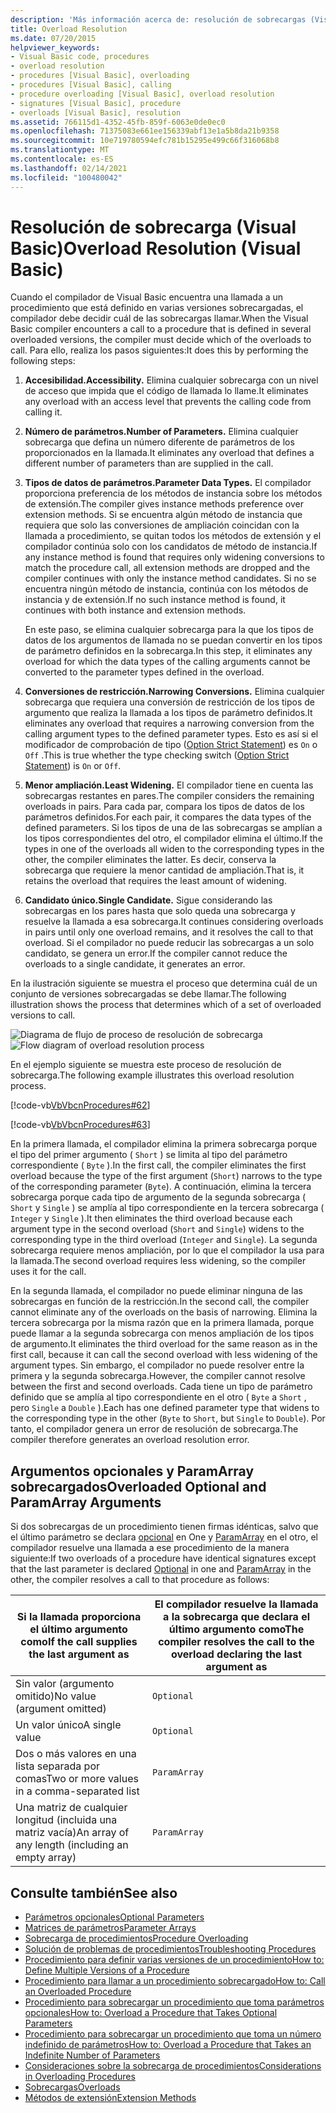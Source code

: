 ```yaml
---
description: 'Más información acerca de: resolución de sobrecargas (Visual Basic)'
title: Overload Resolution
ms.date: 07/20/2015
helpviewer_keywords:
- Visual Basic code, procedures
- overload resolution
- procedures [Visual Basic], overloading
- procedures [Visual Basic], calling
- procedure overloading [Visual Basic], overload resolution
- signatures [Visual Basic], procedure
- overloads [Visual Basic], resolution
ms.assetid: 766115d1-4352-45fb-859f-6063e0de0ec0
ms.openlocfilehash: 71375083e661ee156339abf13e1a5b8da21b9358
ms.sourcegitcommit: 10e719780594efc781b15295e499c66f316068b8
ms.translationtype: MT
ms.contentlocale: es-ES
ms.lasthandoff: 02/14/2021
ms.locfileid: "100480042"
---
```

# <a name="overload-resolution-visual-basic"></a><span data-ttu-id="2cbdc-103">Resolución de sobrecarga (Visual Basic)</span><span class="sxs-lookup"><span data-stu-id="2cbdc-103">Overload Resolution (Visual Basic)</span></span>

<span data-ttu-id="2cbdc-104">Cuando el compilador de Visual Basic encuentra una llamada a un procedimiento que está definido en varias versiones sobrecargadas, el compilador debe decidir cuál de las sobrecargas llamar.</span><span class="sxs-lookup"><span data-stu-id="2cbdc-104">When the Visual Basic compiler encounters a call to a procedure that is defined in several overloaded versions, the compiler must decide which of the overloads to call.</span></span> <span data-ttu-id="2cbdc-105">Para ello, realiza los pasos siguientes:</span><span class="sxs-lookup"><span data-stu-id="2cbdc-105">It does this by performing the following steps:</span></span>  
  
1. <span data-ttu-id="2cbdc-106">**Accesibilidad.**</span><span class="sxs-lookup"><span data-stu-id="2cbdc-106">**Accessibility.**</span></span> <span data-ttu-id="2cbdc-107">Elimina cualquier sobrecarga con un nivel de acceso que impida que el código de llamada lo llame.</span><span class="sxs-lookup"><span data-stu-id="2cbdc-107">It eliminates any overload with an access level that prevents the calling code from calling it.</span></span>  
  
2. <span data-ttu-id="2cbdc-108">**Número de parámetros.**</span><span class="sxs-lookup"><span data-stu-id="2cbdc-108">**Number of Parameters.**</span></span> <span data-ttu-id="2cbdc-109">Elimina cualquier sobrecarga que defina un número diferente de parámetros de los proporcionados en la llamada.</span><span class="sxs-lookup"><span data-stu-id="2cbdc-109">It eliminates any overload that defines a different number of parameters than are supplied in the call.</span></span>  
  
3. <span data-ttu-id="2cbdc-110">**Tipos de datos de parámetros.**</span><span class="sxs-lookup"><span data-stu-id="2cbdc-110">**Parameter Data Types.**</span></span> <span data-ttu-id="2cbdc-111">El compilador proporciona preferencia de los métodos de instancia sobre los métodos de extensión.</span><span class="sxs-lookup"><span data-stu-id="2cbdc-111">The compiler gives instance methods preference over extension methods.</span></span> <span data-ttu-id="2cbdc-112">Si se encuentra algún método de instancia que requiera que solo las conversiones de ampliación coincidan con la llamada a procedimiento, se quitan todos los métodos de extensión y el compilador continúa solo con los candidatos de método de instancia.</span><span class="sxs-lookup"><span data-stu-id="2cbdc-112">If any instance method is found that requires only widening conversions to match the procedure call, all extension methods are dropped and the compiler continues with only the instance method candidates.</span></span> <span data-ttu-id="2cbdc-113">Si no se encuentra ningún método de instancia, continúa con los métodos de instancia y de extensión.</span><span class="sxs-lookup"><span data-stu-id="2cbdc-113">If no such instance method is found, it continues with both instance and extension methods.</span></span>  
  
     <span data-ttu-id="2cbdc-114">En este paso, se elimina cualquier sobrecarga para la que los tipos de datos de los argumentos de llamada no se puedan convertir en los tipos de parámetro definidos en la sobrecarga.</span><span class="sxs-lookup"><span data-stu-id="2cbdc-114">In this step, it eliminates any overload for which the data types of the calling arguments cannot be converted to the parameter types defined in the overload.</span></span>  
  
4. <span data-ttu-id="2cbdc-115">**Conversiones de restricción.**</span><span class="sxs-lookup"><span data-stu-id="2cbdc-115">**Narrowing Conversions.**</span></span> <span data-ttu-id="2cbdc-116">Elimina cualquier sobrecarga que requiera una conversión de restricción de los tipos de argumento que realiza la llamada a los tipos de parámetro definidos.</span><span class="sxs-lookup"><span data-stu-id="2cbdc-116">It eliminates any overload that requires a narrowing conversion from the calling argument types to the defined parameter types.</span></span> <span data-ttu-id="2cbdc-117">Esto es así si el modificador de comprobación de tipo ([Option Strict Statement](../../../language-reference/statements/option-strict-statement.md)) es `On` o `Off` .</span><span class="sxs-lookup"><span data-stu-id="2cbdc-117">This is true whether the type checking switch ([Option Strict Statement](../../../language-reference/statements/option-strict-statement.md)) is `On` or `Off`.</span></span>  
  
5. <span data-ttu-id="2cbdc-118">**Menor ampliación.**</span><span class="sxs-lookup"><span data-stu-id="2cbdc-118">**Least Widening.**</span></span> <span data-ttu-id="2cbdc-119">El compilador tiene en cuenta las sobrecargas restantes en pares.</span><span class="sxs-lookup"><span data-stu-id="2cbdc-119">The compiler considers the remaining overloads in pairs.</span></span> <span data-ttu-id="2cbdc-120">Para cada par, compara los tipos de datos de los parámetros definidos.</span><span class="sxs-lookup"><span data-stu-id="2cbdc-120">For each pair, it compares the data types of the defined parameters.</span></span> <span data-ttu-id="2cbdc-121">Si los tipos de una de las sobrecargas se amplían a los tipos correspondientes del otro, el compilador elimina el último.</span><span class="sxs-lookup"><span data-stu-id="2cbdc-121">If the types in one of the overloads all widen to the corresponding types in the other, the compiler eliminates the latter.</span></span> <span data-ttu-id="2cbdc-122">Es decir, conserva la sobrecarga que requiere la menor cantidad de ampliación.</span><span class="sxs-lookup"><span data-stu-id="2cbdc-122">That is, it retains the overload that requires the least amount of widening.</span></span>  
  
6. <span data-ttu-id="2cbdc-123">**Candidato único.**</span><span class="sxs-lookup"><span data-stu-id="2cbdc-123">**Single Candidate.**</span></span> <span data-ttu-id="2cbdc-124">Sigue considerando las sobrecargas en los pares hasta que solo queda una sobrecarga y resuelve la llamada a esa sobrecarga.</span><span class="sxs-lookup"><span data-stu-id="2cbdc-124">It continues considering overloads in pairs until only one overload remains, and it resolves the call to that overload.</span></span> <span data-ttu-id="2cbdc-125">Si el compilador no puede reducir las sobrecargas a un solo candidato, se genera un error.</span><span class="sxs-lookup"><span data-stu-id="2cbdc-125">If the compiler cannot reduce the overloads to a single candidate, it generates an error.</span></span>  
  
 <span data-ttu-id="2cbdc-126">En la ilustración siguiente se muestra el proceso que determina cuál de un conjunto de versiones sobrecargadas se debe llamar.</span><span class="sxs-lookup"><span data-stu-id="2cbdc-126">The following illustration shows the process that determines which of a set of overloaded versions to call.</span></span>  
  
 <span data-ttu-id="2cbdc-127">![Diagrama de flujo de proceso de resolución de sobrecarga](./media/overload-resolution/determine-overloaded-version.gif "Resolver entre versiones sobrecargadas")</span><span class="sxs-lookup"><span data-stu-id="2cbdc-127">![Flow diagram of overload resolution process](./media/overload-resolution/determine-overloaded-version.gif "Resolving among overloaded versions")</span></span>
  
 <span data-ttu-id="2cbdc-128">En el ejemplo siguiente se muestra este proceso de resolución de sobrecarga.</span><span class="sxs-lookup"><span data-stu-id="2cbdc-128">The following example illustrates this overload resolution process.</span></span>  
  
 [!code-vb[VbVbcnProcedures#62](~/samples/snippets/visualbasic/VS_Snippets_VBCSharp/VbVbcnProcedures/VB/Class1.vb#62)]  
  
 [!code-vb[VbVbcnProcedures#63](~/samples/snippets/visualbasic/VS_Snippets_VBCSharp/VbVbcnProcedures/VB/Class1.vb#63)]  
  
 <span data-ttu-id="2cbdc-129">En la primera llamada, el compilador elimina la primera sobrecarga porque el tipo del primer argumento ( `Short` ) se limita al tipo del parámetro correspondiente ( `Byte` ).</span><span class="sxs-lookup"><span data-stu-id="2cbdc-129">In the first call, the compiler eliminates the first overload because the type of the first argument (`Short`) narrows to the type of the corresponding parameter (`Byte`).</span></span> <span data-ttu-id="2cbdc-130">A continuación, elimina la tercera sobrecarga porque cada tipo de argumento de la segunda sobrecarga ( `Short` y `Single` ) se amplía al tipo correspondiente en la tercera sobrecarga ( `Integer` y `Single` ).</span><span class="sxs-lookup"><span data-stu-id="2cbdc-130">It then eliminates the third overload because each argument type in the second overload (`Short` and `Single`) widens to the corresponding type in the third overload (`Integer` and `Single`).</span></span> <span data-ttu-id="2cbdc-131">La segunda sobrecarga requiere menos ampliación, por lo que el compilador la usa para la llamada.</span><span class="sxs-lookup"><span data-stu-id="2cbdc-131">The second overload requires less widening, so the compiler uses it for the call.</span></span>  
  
 <span data-ttu-id="2cbdc-132">En la segunda llamada, el compilador no puede eliminar ninguna de las sobrecargas en función de la restricción.</span><span class="sxs-lookup"><span data-stu-id="2cbdc-132">In the second call, the compiler cannot eliminate any of the overloads on the basis of narrowing.</span></span> <span data-ttu-id="2cbdc-133">Elimina la tercera sobrecarga por la misma razón que en la primera llamada, porque puede llamar a la segunda sobrecarga con menos ampliación de los tipos de argumento.</span><span class="sxs-lookup"><span data-stu-id="2cbdc-133">It eliminates the third overload for the same reason as in the first call, because it can call the second overload with less widening of the argument types.</span></span> <span data-ttu-id="2cbdc-134">Sin embargo, el compilador no puede resolver entre la primera y la segunda sobrecarga.</span><span class="sxs-lookup"><span data-stu-id="2cbdc-134">However, the compiler cannot resolve between the first and second overloads.</span></span> <span data-ttu-id="2cbdc-135">Cada tiene un tipo de parámetro definido que se amplía al tipo correspondiente en el otro ( `Byte` a `Short` , pero `Single` a `Double` ).</span><span class="sxs-lookup"><span data-stu-id="2cbdc-135">Each has one defined parameter type that widens to the corresponding type in the other (`Byte` to `Short`, but `Single` to `Double`).</span></span> <span data-ttu-id="2cbdc-136">Por tanto, el compilador genera un error de resolución de sobrecarga.</span><span class="sxs-lookup"><span data-stu-id="2cbdc-136">The compiler therefore generates an overload resolution error.</span></span>  
  
## <a name="overloaded-optional-and-paramarray-arguments"></a><span data-ttu-id="2cbdc-137">Argumentos opcionales y ParamArray sobrecargados</span><span class="sxs-lookup"><span data-stu-id="2cbdc-137">Overloaded Optional and ParamArray Arguments</span></span>  

 <span data-ttu-id="2cbdc-138">Si dos sobrecargas de un procedimiento tienen firmas idénticas, salvo que el último parámetro se declara [opcional](../../../language-reference/modifiers/optional.md) en One y [ParamArray](../../../language-reference/modifiers/paramarray.md) en el otro, el compilador resuelve una llamada a ese procedimiento de la manera siguiente:</span><span class="sxs-lookup"><span data-stu-id="2cbdc-138">If two overloads of a procedure have identical signatures except that the last parameter is declared [Optional](../../../language-reference/modifiers/optional.md) in one and [ParamArray](../../../language-reference/modifiers/paramarray.md) in the other, the compiler resolves a call to that procedure as follows:</span></span>  
  
|<span data-ttu-id="2cbdc-139">Si la llamada proporciona el último argumento como</span><span class="sxs-lookup"><span data-stu-id="2cbdc-139">If the call supplies the last argument as</span></span>|<span data-ttu-id="2cbdc-140">El compilador resuelve la llamada a la sobrecarga que declara el último argumento como</span><span class="sxs-lookup"><span data-stu-id="2cbdc-140">The compiler resolves the call to the overload declaring the last argument as</span></span>|  
|---|---|  
|<span data-ttu-id="2cbdc-141">Sin valor (argumento omitido)</span><span class="sxs-lookup"><span data-stu-id="2cbdc-141">No value (argument omitted)</span></span>|`Optional`|  
|<span data-ttu-id="2cbdc-142">Un valor único</span><span class="sxs-lookup"><span data-stu-id="2cbdc-142">A single value</span></span>|`Optional`|  
|<span data-ttu-id="2cbdc-143">Dos o más valores en una lista separada por comas</span><span class="sxs-lookup"><span data-stu-id="2cbdc-143">Two or more values in a comma-separated list</span></span>|`ParamArray`|  
|<span data-ttu-id="2cbdc-144">Una matriz de cualquier longitud (incluida una matriz vacía)</span><span class="sxs-lookup"><span data-stu-id="2cbdc-144">An array of any length (including an empty array)</span></span>|`ParamArray`|  
  
## <a name="see-also"></a><span data-ttu-id="2cbdc-145">Consulte también</span><span class="sxs-lookup"><span data-stu-id="2cbdc-145">See also</span></span>

- [<span data-ttu-id="2cbdc-146">Parámetros opcionales</span><span class="sxs-lookup"><span data-stu-id="2cbdc-146">Optional Parameters</span></span>](./optional-parameters.md)
- [<span data-ttu-id="2cbdc-147">Matrices de parámetros</span><span class="sxs-lookup"><span data-stu-id="2cbdc-147">Parameter Arrays</span></span>](./parameter-arrays.md)
- [<span data-ttu-id="2cbdc-148">Sobrecarga de procedimientos</span><span class="sxs-lookup"><span data-stu-id="2cbdc-148">Procedure Overloading</span></span>](./procedure-overloading.md)
- [<span data-ttu-id="2cbdc-149">Solución de problemas de procedimientos</span><span class="sxs-lookup"><span data-stu-id="2cbdc-149">Troubleshooting Procedures</span></span>](./troubleshooting-procedures.md)
- [<span data-ttu-id="2cbdc-150">Procedimiento para definir varias versiones de un procedimiento</span><span class="sxs-lookup"><span data-stu-id="2cbdc-150">How to: Define Multiple Versions of a Procedure</span></span>](./how-to-define-multiple-versions-of-a-procedure.md)
- [<span data-ttu-id="2cbdc-151">Procedimiento para llamar a un procedimiento sobrecargado</span><span class="sxs-lookup"><span data-stu-id="2cbdc-151">How to: Call an Overloaded Procedure</span></span>](./how-to-call-an-overloaded-procedure.md)
- [<span data-ttu-id="2cbdc-152">Procedimiento para sobrecargar un procedimiento que toma parámetros opcionales</span><span class="sxs-lookup"><span data-stu-id="2cbdc-152">How to: Overload a Procedure that Takes Optional Parameters</span></span>](./how-to-overload-a-procedure-that-takes-optional-parameters.md)
- [<span data-ttu-id="2cbdc-153">Procedimiento para sobrecargar un procedimiento que toma un número indefinido de parámetros</span><span class="sxs-lookup"><span data-stu-id="2cbdc-153">How to: Overload a Procedure that Takes an Indefinite Number of Parameters</span></span>](./how-to-overload-a-procedure-that-takes-an-indefinite-number-of-parameters.md)
- [<span data-ttu-id="2cbdc-154">Consideraciones sobre la sobrecarga de procedimientos</span><span class="sxs-lookup"><span data-stu-id="2cbdc-154">Considerations in Overloading Procedures</span></span>](./considerations-in-overloading-procedures.md)
- [<span data-ttu-id="2cbdc-155">Sobrecargas</span><span class="sxs-lookup"><span data-stu-id="2cbdc-155">Overloads</span></span>](../../../language-reference/modifiers/overloads.md)
- [<span data-ttu-id="2cbdc-156">Métodos de extensión</span><span class="sxs-lookup"><span data-stu-id="2cbdc-156">Extension Methods</span></span>](./extension-methods.md)
